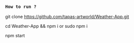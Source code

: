 ### `How to run ?`

git clone https://github.com/tapas-artworld/Weather-App.git

cd Weather-App && npm i or sudo npm i 

npm start 
